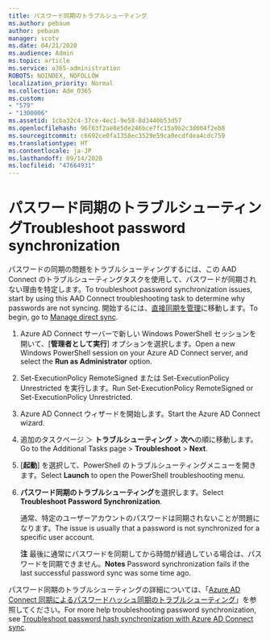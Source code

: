```yaml
---
title: パスワード同期のトラブルシューティング
ms.author: pebaum
author: pebaum
manager: scotv
ms.date: 04/21/2020
ms.audience: Admin
ms.topic: article
ms.service: o365-administration
ROBOTS: NOINDEX, NOFOLLOW
localization_priority: Normal
ms.collection: Adm_O365
ms.custom:
- "579"
- "1300006"
ms.assetid: 1cba32c4-37ce-4ec1-9e58-8d3440b53d57
ms.openlocfilehash: 96f63f2ae8e5de246bce7fc15a9b2c3d604f2eb8
ms.sourcegitcommit: c6692ce0fa1358ec3529e59ca0ecdfdea4cdc759
ms.translationtype: HT
ms.contentlocale: ja-JP
ms.lasthandoff: 09/14/2020
ms.locfileid: "47664931"
---
```

# <a name="troubleshoot-password-synchronization"></a><span data-ttu-id="2222a-102">パスワード同期のトラブルシューティング</span><span class="sxs-lookup"><span data-stu-id="2222a-102">Troubleshoot password synchronization</span></span>

<span data-ttu-id="2222a-103">パスワードの同期の問題をトラブルシューティングするには、この AAD Connect のトラブルシューティングタスクを使用して、パスワードが同期されない理由を特定します。</span><span class="sxs-lookup"><span data-stu-id="2222a-103">To troubleshoot password synchronization issues, start by using this AAD Connect troubleshooting task to determine why passwords are not syncing.</span></span> <span data-ttu-id="2222a-104">開始するには、[直接同期を管理](https://admin.microsoft.com/AdminPortal/Home#/dirsyncmanagement)に移動します。</span><span class="sxs-lookup"><span data-stu-id="2222a-104">To begin, go to [Manage direct sync](https://admin.microsoft.com/AdminPortal/Home#/dirsyncmanagement).</span></span>  

1. <span data-ttu-id="2222a-105">Azure AD Connect サーバーで新しい Windows PowerShell セッションを開いて、[**管理者として実行**] オプションを選択します。</span><span class="sxs-lookup"><span data-stu-id="2222a-105">Open a new Windows PowerShell session on your Azure AD Connect server, and select the **Run as Administrator** option.</span></span>

2. <span data-ttu-id="2222a-106">Set-ExecutionPolicy RemoteSigned または Set-ExecutionPolicy Unrestricted を実行します。</span><span class="sxs-lookup"><span data-stu-id="2222a-106">Run Set-ExecutionPolicy RemoteSigned or Set-ExecutionPolicy Unrestricted.</span></span>

3. <span data-ttu-id="2222a-107">Azure AD Connect ウィザードを開始します。</span><span class="sxs-lookup"><span data-stu-id="2222a-107">Start the Azure AD Connect wizard.</span></span>

4. <span data-ttu-id="2222a-108">追加のタスクページ ＞ **トラブルシューティング** > **次へ**の順に移動します。</span><span class="sxs-lookup"><span data-stu-id="2222a-108">Go to the Additional Tasks page > **Troubleshoot** > **Next**.</span></span>

5. <span data-ttu-id="2222a-109">[**起動**] を選択して、PowerShell のトラブルシューティングメニューを開きます。</span><span class="sxs-lookup"><span data-stu-id="2222a-109">Select **Launch** to open the PowerShell troubleshooting menu.</span></span>

6. <span data-ttu-id="2222a-110">**パスワード同期のトラブルシューティング**を選択します。</span><span class="sxs-lookup"><span data-stu-id="2222a-110">Select **Troubleshoot Password Synchronization**.</span></span>

    <span data-ttu-id="2222a-111">通常、特定のユーザーアカウントのパスワードは同期されないことが問題になります。</span><span class="sxs-lookup"><span data-stu-id="2222a-111">The issue is usually that a password is not synchronized for a specific user account.</span></span>

    <span data-ttu-id="2222a-112">**注** 最後に通常にパスワードを同期してから時間が経過している場合は、パスワードを同期できません。</span><span class="sxs-lookup"><span data-stu-id="2222a-112">**Notes** Password synchronization fails if the last successful password sync was some time ago.</span></span>

<span data-ttu-id="2222a-113">パスワード同期のトラブルシューティングの詳細については、「[Azure AD Connect 同期によるパスワードハッシュ同期のトラブルシューティング](https://docs.microsoft.com/azure/active-directory/hybrid/tshoot-connect-password-hash-synchronization)」を参照してください。</span><span class="sxs-lookup"><span data-stu-id="2222a-113">For more help troubleshooting password synchronization, see [Troubleshoot password hash synchronization with Azure AD Connect sync](https://docs.microsoft.com/azure/active-directory/hybrid/tshoot-connect-password-hash-synchronization).</span></span>